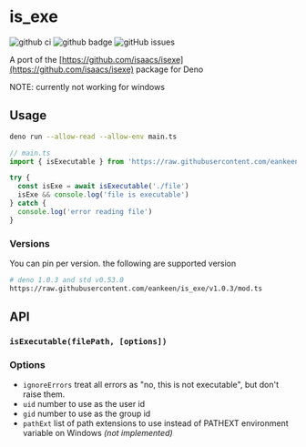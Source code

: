 # is_exe

![github ci](https://github.com/eankeen/is_exe/workflows/Test%20CI/badge.svg?branch=master) ![github badge](https://img.shields.io/github/license/eankeen/is_exe) ![gitHub issues](https://img.shields.io/github/issues/eankeen/is_exe)

A port of the [https://github.com/isaacs/isexe](https://github.com/isaacs/isexe) package for Deno

NOTE: currently not working for windows

## Usage

```sh
deno run --allow-read --allow-env main.ts
```

```js
// main.ts
import { isExecutable } from 'https://raw.githubusercontent.com/eankeen/is_exe/master/mod.ts'

try {
  const isExe = await isExecutable('./file')
  isExe && console.log('file is executable')
} catch {
  console.log('error reading file')
}
```

### Versions

You can pin per version. the following are supported version

```sh
# deno 1.0.3 and std v0.53.0
https://raw.githubusercontent.com/eankeen/is_exe/v1.0.3/mod.ts
```

## API

### `isExecutable(filePath, [options])`

### Options

- `ignoreErrors` treat all errors as "no, this is not executable", but don't raise them.
- `uid` number to use as the user id
- `gid` number to use as the group id
- `pathExt` list of path extensions to use instead of PATHEXT environment variable on Windows *(not implemented)*
